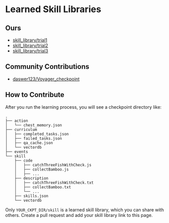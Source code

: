 # Learned Skill Libraries

## Ours

* [skill_library/trial1](trial1)
* [skill_library/trial2](trial2)
* [skill_library/trial3](trial3)

## Community Contributions

* [daswer123/Voyager_checkpoint](https://github.com/daswer123/Voyager_checkpoint/tree/main)

## How to Contribute

After you run the learning process, you will see a checkpoint directory like:
```
.
├── action
│   └── chest_memory.json
├── curriculum
│   ├── completed_tasks.json
│   ├── failed_tasks.json
│   ├── qa_cache.json
│   └── vectordb
├── events
└── skill
    ├── code
    │   ├── catchThreeFishWithCheck.js
    │   ├── collectBamboo.js
    │   ├── ...
    ├── description
    │   ├── catchThreeFishWithCheck.txt
    │   ├── collectBamboo.txt
    │   └── ...
    ├── skills.json
    └── vectordb
```

Only `YOUR_CKPT_DIR/skill` is a learned skill library, which you can share with others. Create a pull request and add your skill library link to this page.